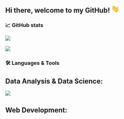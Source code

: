 ## Hi there, welcome to my GitHub! <img src="https://raw.githubusercontent.com/macfarmer/macfarmer/master/wave.gif" height="25px" width="25px">


### 📈 GitHub stats
<p><img src="https://github-readme-streak-stats.herokuapp.com/?user=macfarmer&theme=algolia"/></p>

<img src="https://github-readme-stats.vercel.app/api/top-langs?username=macfarmer&layout=compact&theme=algolia"/>


### 🛠️ Languages & Tools

## Data Analysis & Data Science:
<code><img width="10%" src="https://www.vectorlogo.zone/logos/mysql/mysql-ar21.svg"></code>


## Web Development:
